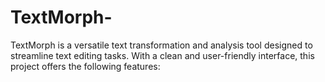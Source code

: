 # TextMorph-
TextMorph is a versatile text transformation and analysis tool designed to streamline text editing tasks. With a clean and user-friendly interface, this project offers the following features:
